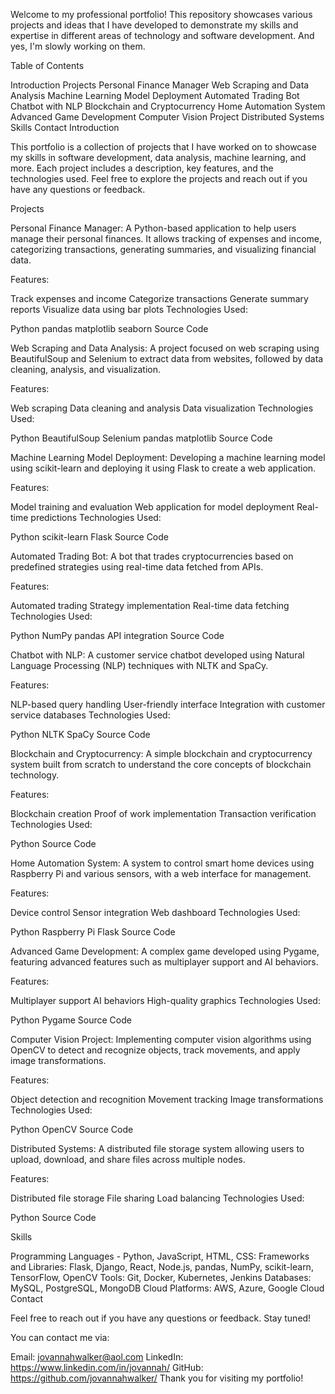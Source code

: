 Welcome to my professional portfolio! This repository showcases various projects and ideas that I have developed to demonstrate my skills and expertise in different areas of technology and software development. And yes, I'm slowly working on them.

Table of Contents

Introduction
Projects
Personal Finance Manager
Web Scraping and Data Analysis
Machine Learning Model Deployment
Automated Trading Bot
Chatbot with NLP
Blockchain and Cryptocurrency
Home Automation System
Advanced Game Development
Computer Vision Project
Distributed Systems
Skills
Contact
Introduction

This portfolio is a collection of projects that I have worked on to showcase my skills in software development, data analysis, machine learning, and more. Each project includes a description, key features, and the technologies used. Feel free to explore the projects and reach out if you have any questions or feedback.

Projects

Personal Finance Manager:
A Python-based application to help users manage their personal finances. It allows tracking of expenses and income, categorizing transactions, generating summaries, and visualizing financial data.

Features:

Track expenses and income
Categorize transactions
Generate summary reports
Visualize data using bar plots
Technologies Used:

Python
pandas
matplotlib
seaborn
Source Code

Web Scraping and Data Analysis:
A project focused on web scraping using BeautifulSoup and Selenium to extract data from websites, followed by data cleaning, analysis, and visualization.

Features:

Web scraping
Data cleaning and analysis
Data visualization
Technologies Used:

Python
BeautifulSoup
Selenium
pandas
matplotlib
Source Code

Machine Learning Model Deployment:
Developing a machine learning model using scikit-learn and deploying it using Flask to create a web application.

Features:

Model training and evaluation
Web application for model deployment
Real-time predictions
Technologies Used:

Python
scikit-learn
Flask
Source Code

Automated Trading Bot:
A bot that trades cryptocurrencies based on predefined strategies using real-time data fetched from APIs.

Features:

Automated trading
Strategy implementation
Real-time data fetching
Technologies Used:

Python
NumPy
pandas
API integration
Source Code

Chatbot with NLP:
A customer service chatbot developed using Natural Language Processing (NLP) techniques with NLTK and SpaCy.

Features:

NLP-based query handling
User-friendly interface
Integration with customer service databases
Technologies Used:

Python
NLTK
SpaCy
Source Code

Blockchain and Cryptocurrency:
A simple blockchain and cryptocurrency system built from scratch to understand the core concepts of blockchain technology.

Features:

Blockchain creation
Proof of work implementation
Transaction verification
Technologies Used:

Python
Source Code

Home Automation System:
A system to control smart home devices using Raspberry Pi and various sensors, with a web interface for management.

Features:

Device control
Sensor integration
Web dashboard
Technologies Used:

Python
Raspberry Pi
Flask
Source Code

Advanced Game Development:
A complex game developed using Pygame, featuring advanced features such as multiplayer support and AI behaviors.

Features:

Multiplayer support
AI behaviors
High-quality graphics
Technologies Used:

Python
Pygame
Source Code

Computer Vision Project:
Implementing computer vision algorithms using OpenCV to detect and recognize objects, track movements, and apply image transformations.

Features:

Object detection and recognition
Movement tracking
Image transformations
Technologies Used:

Python
OpenCV
Source Code

Distributed Systems:
A distributed file storage system allowing users to upload, download, and share files across multiple nodes.

Features:

Distributed file storage
File sharing
Load balancing
Technologies Used:

Python
Source Code

Skills

Programming Languages - Python, JavaScript, HTML, CSS:
Frameworks and Libraries: Flask, Django, React, Node.js, pandas, NumPy, scikit-learn, TensorFlow, OpenCV
Tools: Git, Docker, Kubernetes, Jenkins
Databases: MySQL, PostgreSQL, MongoDB
Cloud Platforms: AWS, Azure, Google Cloud
Contact

Feel free to reach out if you have any questions or feedback. Stay tuned! 


You can contact me via:

Email: jovannahwalker@aol.com
LinkedIn: https://www.linkedin.com/in/jovannah/
GitHub: https://github.com/jovannahwalker/
Thank you for visiting my portfolio!





